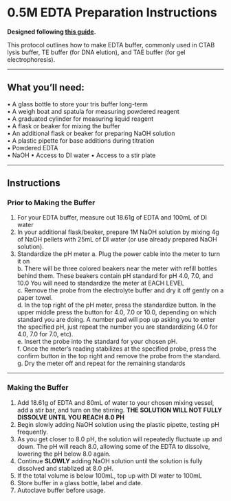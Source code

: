 # 0.5M EDTA Preparation Instructions

**Designed following [this guide](https://toptipbio.com/0-5m-edta-ph-8-0-recipe/#:~:text=Ethylenediaminetetraacetic%20acid%20(EDTA)%20solution%2C,DNA%20and%20RNA%20from%20degradation).**

This protocol outlines how to make EDTA buffer, commonly used in CTAB lysis buffer, TE buffer (for DNA elution), and TAE buffer (for gel electrophoresis).

---

## What you’ll need:

•	A glass bottle to store your tris buffer long-term  
•	A weigh boat and spatula for measuring powdered reagent  
•	A graduated cylinder for measuring liquid reagent  
•	A flask or beaker for mixing the buffer  
•	An additional flask or beaker for preparing NaOH solution  
•	A plastic pipette for base additions during titration  
•	Powdered EDTA  
•	NaOH 
•	Access to DI water 
•	Access to a stir plate 

---

## Instructions

### Prior to Making the Buffer

1.	For your EDTA buffer, measure out 18.61g of EDTA and 100mL of DI water  
2.	In your additional flask/beaker, prepare 1M NaOH solution by mixing 4g of NaOH pellets with 25mL of DI water (or use already prepared NaOH solution).
3.	Standardize the pH meter 
    a.	Plug the power cable into the meter to turn it on  
    b.	There will be three colored beakers near the meter with refill bottles behind them. These beakers contain pH standard for pH 4.0, 7.0, and 10.0 You will need to standardize the meter at EACH LEVEL  
    c.	Remove the probe from the electrolyte buffer and dry it off gently on a paper towel.  
    d.	In the top right of the pH meter, press the standardize button. In the upper middle press the button for 4.0, 7.0 or 10.0, depending on which standard you are doing. A number pad will pop up asking you to enter the specified pH, just repeat the number you are standardizing (4.0 for 4.0, 7.0 for 7.0, etc).  
    e.	Insert the probe into the standard for your chosen pH.  
    f.	Once the meter’s reading stabilizes at the specified probe, press the confirm button in the top right and remove the probe from the standard.  
    g.	Dry the meter off and repeat for the remaining standards  

---

### Making the Buffer

1.	Add 18.61g of EDTA and 80mL of water to your chosen mixing vessel, add a stir bar, and turn on the stirring. **THE SOLUTION WILL NOT FULLY DISSOLVE UNTIL YOU REACH 8.0 PH**  
2.	Begin slowly adding NaOH solution using the plastic pipette, testing pH frequently.  
3.	As you get closer to 8.0 pH, the solution will repeatedly fluctuate up and down. The pH will reach 8.0, allowing some of the EDTA to dissolve, lowering the pH below 8.0 again.  
4.	Continue **SLOWLY** adding NaOH solution until the solution is fully dissolved and stablized at 8.0 pH.  
5.	If the total volume is below 100mL, top up with DI water to 100mL  
6.	Store buffer in a glass bottle, label and date.  
7.	Autoclave buffer before usage.  
